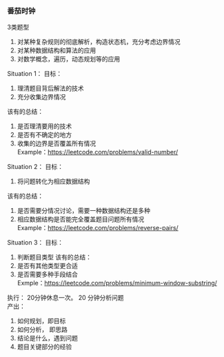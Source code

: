 ### 番茄时钟


3类题型
1. 对某种复杂规则的彻底解析，构造状态机，充分考虑边界情况
2. 对某种数据结构和算法的应用
3. 对数学概念，遍历，动态规划等的应用

Situation 1：
目标：
1. 理清题目背后解法的技术
2. 充分收集边界情况

该有的总结： 
1. 是否理清要用的技术
2. 是否有不确定的地方
3. 收集的边界是否覆盖所有情况  
Example：https://leetcode.com/problems/valid-number/

Situation 2：
目标：
1. 将问题转化为相应数据结构

该有的总结： 
1. 是否需要分情况讨论，需要一种数据结构还是多种
2. 相应数据结构是否能完全覆盖题目问题所有情况  
Example：https://leetcode.com/problems/reverse-pairs/

Situation 3：
目标：
1. 判断题目类型
该有的总结： 
1. 是否有其他类型更合适
2. 是否需要多种手段结合  
Exmple：https://leetcode.com/problems/minimum-window-substring/

执行：
20分钟休息一次。 20 分钟分析问题  
产出：
1. 如何规划，即目标
2. 如何分析， 即思路
3. 结论是什么，遇到问题
4. 题目关键部分的经验
